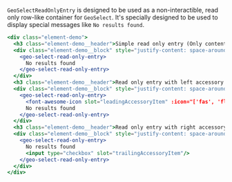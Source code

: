 `GeoSelectReadOnlyEntry` is designed to be used as a non-interactible, read only
row-like container for `GeoSelect`. It's specially designed to be used to display
special messages like `No results found`.

```jsx
<div class="element-demo">
  <h3 class="element-demo__header">Simple read only entry (Only content)</h3>
  <div class="element-demo__block" style="justify-content: space-around;">
    <geo-select-read-only-entry>
      No results found
    </geo-select-read-only-entry>
  </div>
  <h3 class="element-demo__header">Read only entry with left accessory item</h3>
  <div class="element-demo__block" style="justify-content: space-around;">
    <geo-select-read-only-entry>
      <font-awesome-icon slot="leadingAccessoryItem" :icon="['fas', 'flag']" />
      No results found
    </geo-select-read-only-entry>
  </div>
  <h3 class="element-demo__header">Read only entry with right accessory item</h3>
  <div class="element-demo__block" style="justify-content: space-around;">
    <geo-select-read-only-entry>
      No results found
      <input type="checkbox" slot="trailingAccessoryItem"/>
    </geo-select-read-only-entry>
  </div>
</div>
```
